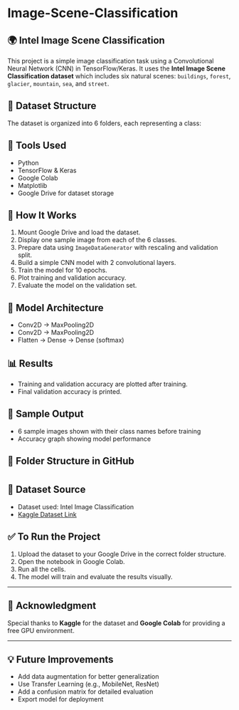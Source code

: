 # Image-Scene-Classification

## 🌍 Intel Image Scene Classification

This project is a simple image classification task using a Convolutional Neural Network (CNN) in TensorFlow/Keras. It uses the **Intel Image Scene Classification dataset** which includes six natural scenes: `buildings`, `forest`, `glacier`, `mountain`, `sea`, and `street`.

## 📁 Dataset Structure

The dataset is organized into 6 folders, each representing a class:



## 🔧 Tools Used
- Python
- TensorFlow & Keras
- Google Colab
- Matplotlib
- Google Drive for dataset storage

## 🚀 How It Works

1. Mount Google Drive and load the dataset.
2. Display one sample image from each of the 6 classes.
3. Prepare data using `ImageDataGenerator` with rescaling and validation split.
4. Build a simple CNN model with 2 convolutional layers.
5. Train the model for 10 epochs.
6. Plot training and validation accuracy.
7. Evaluate the model on the validation set.

## 🧠 Model Architecture

- Conv2D → MaxPooling2D  
- Conv2D → MaxPooling2D  
- Flatten → Dense → Dense (softmax)

## 📊 Results

- Training and validation accuracy are plotted after training.
- Final validation accuracy is printed.

## 📸 Sample Output

- 6 sample images shown with their class names before training
- Accuracy graph showing model performance

## 📂 Folder Structure in GitHub


#
## 🔗 Dataset Source

- Dataset used: Intel Image Classification  
- [Kaggle Dataset Link](https://www.kaggle.com/datasets/puneet6060/intel-image-classification)

## ✅ To Run the Project

1. Upload the dataset to your Google Drive in the correct folder structure.
2. Open the notebook in Google Colab.
3. Run all the cells.
4. The model will train and evaluate the results visually.

---

## 🙌 Acknowledgment

Special thanks to **Kaggle** for the dataset and **Google Colab** for providing a free GPU environment.

---

## 💡 Future Improvements

- Add data augmentation for better generalization
- Use Transfer Learning (e.g., MobileNet, ResNet)
- Add a confusion matrix for detailed evaluation
- Export model for deployment
